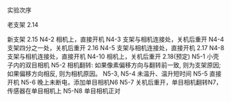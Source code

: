 实验次序

老支架
2.14

新支架
2.15
    N4-2 相机上，直接开机
    N4-3 支架与相机连接处，关机后重开
    N4-4 支架四分之一处，关机后重开
2.16
    N4-5 支架与相机连接处，直接开机
2.17
    N4-8 支架与相机连接处，直接开机
    N4-10 相机上，关机后重开
2.18(预定)
    N5-1 小壳子内的双目相机
    N5-2 相机翻转: 如果像素偏移方向与翻转前一致, 则为支架原因; 如果偏移方向相反, 则为相机原因。
    N5-3, N5-4 未温升、温升短时间
    N5-5 直接开机
    N5-6 晚上未断电，添加单目相机N6
    N5-7 关机后重开，单目相机翻转N7，传感器在单目相机上
    N5-N8 单目相机正对